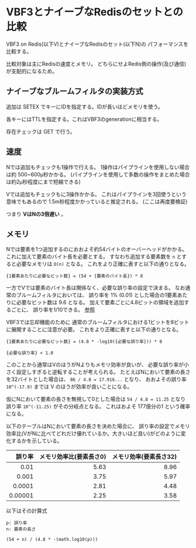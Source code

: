 # VBF3とナイーブなRedisのセットとの比較

VBF3 on Redis(以下V)とナイーブなRedisのセット(以下N)の
パフォーマンスを比較する。

比較対象は主にRedisの速度とメモリ。
どちらにせよRedis側の操作(及び通信)が支配的になるため。

## ナイーブなブルームフィルタの実装方式

追加は SETEX でキーにIDを指定する。IDが長いほどメモリを使う。

各キーにはTTLを指定する。これはVBF3のgenerationに相当する。

存在チェックは GET で行う。

## 速度

Nでは追加もチェックも1操作で行える。
1操作はパイプラインを使用しない場合は約 500~600μ秒かかる。
(パイプラインを使用して多数の操作をまとめた場合は約2μ秒程度にまで短縮できる)

Vでは追加もチェックもに3操作かかる。
これはパイプラインを3回使うという意味でもあるので
1.5m秒程度かかっていると推定される。
(ここは再度要検証)

つまり **VはNの3倍遅い** 。

## メモリ

Nでは要素を1つ追加するのにおおよそ約54バイトのオーバーヘッドがかかる。
これに加えて要素のバイト長を必要とする。
すなわち追加する要素数を `n` とすると必要なメモリは `O(n)` となる。
これをより正確に表すと以下の通りとなる。

```
{1要素あたりに必要なビット数} = (54 + {要素のバイト長}) * 8
```

一方でVでは要素のバイト長は関係なく、必要な誤り率の設定で決まる。
なお通常のブルームフィルタにおいては、
誤り率を 1% (0.01) とした場合の1要素あたりに必要なビット数は 9.6 となる。
加えて要素ごとに4.8ビットの領域を追加するごとに、
誤り率を1/10できる。
[参照](https://ja.wikipedia.org/wiki/%E3%83%96%E3%83%AB%E3%83%BC%E3%83%A0%E3%83%95%E3%82%A3%E3%83%AB%E3%82%BF#%E7%A9%BA%E9%96%93%E7%9A%84/%E6%99%82%E9%96%93%E7%9A%84%E3%81%AA%E5%84%AA%E4%BD%8D%E6%80%A7)

VBF3では忘却機能のために
通常のブルームフィルタにおける1ビットを8ビットに展開することに注意が必要。
これをより正確に表すと以下の通りとなる。

```
{1要素あたりに必要なビット数} = (4.8 * -log10({必要な誤り率})) * 8

{必要な誤り率} < 1.0
```

このことから通常はVのほうがNよりもメモリ効率が良いが、
必要な誤り率が小さく設定しすぎると逆転することが考えられる。
たとえばNにおいて要素の長さを32バイトとした場合は、
`86 / 4.8 = 17.916...` となり、
おおよその誤り率 `10^(-17.9)` までは V のほうが効率が良いことになる。

仮にNにおいて要素の長さを無視して0とした場合は
`54 / 4.8 = 11.25` となり
誤り率 `10^(-11.25)` がその分岐点となる。
これはおよそ 177億分の1 という確率になる。

以下のテーブルはNにおいて要素の長さを決めた場合に、
誤り率の設定でメモリ効率比(VがNに比べてどれだけ優れているか。大きいほど良い)がどのように変化するかを示している。

誤り率 | メモリ効率比(要素長さ0) | メモリ効率(要素長さ32)
------:|------------------------:|-----------------------------:
0.01   |5.63                     |8.96
0.001  |3.75                     |5.97
0.0001 |2.81                     |4.48
0.00001|2.25                     |3.58

以下はその計算式

```
p: 誤り率
n: 要素の長さ

(54 + n) / (4.8 * -(math.log10(p)))
```
